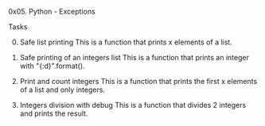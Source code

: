 0x05. Python - Exceptions

Tasks

0. Safe list printing
This is a function that prints x elements of a list.

1. Safe printing of an integers list
This is a function that prints an integer with "{:d}".format().

2. Print and count integers
This is a function that prints the first x elements of a list and only integers.

3. Integers division with debug
This is a function that divides 2 integers and prints the result.
